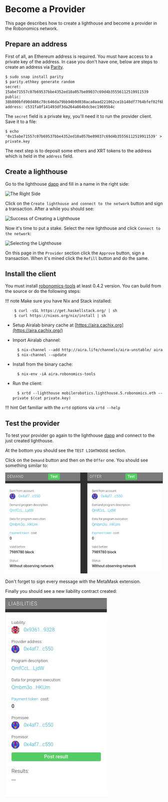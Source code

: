 # Become a Provider

This page describes how to create a lighthouse and become a provider in the Robonomics network.

## Prepare an address

First of all, an Ethereum address is required. You must have access to a private key of the address. In case you don't have one, below are steps to create an address via [Parity](https://www.parity.io/ethereum/).

    $ sudo snap install parity
    $ parity.ethkey generate random
    secret:  15abe71557c07b69537bbe4352ed10a057be89037c69d4b35556112519911539
    public: 38b800bfd90d486c78c646da79bb94b9d038aca8aad221062ce1b148df7764bfef02f6b3cf931786b6997540b798ea226ae60bd201c222d8f702e408a1a5cbff
    address: c531fa8f141493df3da264a864bdcbec19695b4c

The `secret` field is a private key, you'll need it to run the provider client. Save it to a file:

    $ echo '0x15abe71557c07b69537bbe4352ed10a057be89037c69d4b35556112519911539' > private.key

The next step is to deposit some ethers and XRT tokens to the address which is held in the `address` field.

## Create a lighthouse

Go to the lighthouse [dapp](https://robonomics.network/lighthouse/#/) and fill in a name in the right side:

![The Right Side](../img/become_a_provider_1.png "The Right Side")

Click on the `Create lighthouse and connect to the network` button and sign a transaction. After a while you should see:

![Success of Creating a Lighthouse](../img/become_a_provider_2.png "Success of Creating a Lighthouse")

Now it's time to put a stake. Select the new lighthouse and click `Connect to the network`:

![Selecting the Lighthouse](../img/become_a_provider_3.png "Selecting the Lighthouse")

On this page in the `Provider` section click the `Approve` button, sign a transaction. When it's mined click the `Refill` button and do the same.

Install the client
------------------

You must install [robonomics-tools](https://github.com/airalab/robonomics-tools) at least 0.4.2 version. You can build from the source or do the following steps:

!!! note
    Make sure you have Nix and Stack installed:
    
        $ curl -sSL https://get.haskellstack.org/ | sh
        $ curl https://nixos.org/nix/install | sh

* Setup Airalab binary cache at [https://aira.cachix.org](https://aira.cachix.org/)
* Import Airalab channel:

        $ nix-channel --add http://aira.life/channels/aira-unstable/ aira
        $ nix-channel --update

* Install from the binary cache:

        $ nix-env -iA aira.robonomics-tools

* Run the client:

        $ xrtd --lighthouse mobilerobotics.lighthouse.5.robonomics.eth --private $(cat private.key)

!!! hint
    Get familiar with the `xrtd` options via `xrtd --help`

## Test the provider

To test your provider go again to the lighthouse [dapp](https://dapp.robonomics.network/#/lighthouse/) and connect to the just created lighthouse.

At the bottom you should see the `TEST LIGHTHOUSE` section.

Click on the `Demand` button and then on the `Offer` one. You should see something similar to:

![Demand and Offer messages](../img/provider-mobilerobotics-demand-offer.png "Demand and Offer messages")

Don't forget to sign every message with the MetaMask extension.

Finally you should see a new liability contract created:

![Liability is created](../img/provider-mobilerobotics-liability.png "Liability is created")

